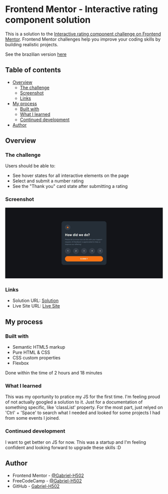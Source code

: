 # Frontend Mentor - Interactive rating component solution

This is a solution to the [Interactive rating component challenge on Frontend Mentor](https://www.frontendmentor.io/challenges/interactive-rating-component-koxpeBUmI). Frontend Mentor challenges help you improve your coding skills by building realistic projects.

See the brazilian version [here](README-br.md)

## Table of contents

- [Overview](#overview)
  - [The challenge](#the-challenge)
  - [Screenshot](#screenshot)
  - [Links](#links)
- [My process](#my-process)
  - [Built with](#built-with)
  - [What I learned](#what-i-learned)
  - [Continued development](#continued-development)
- [Author](#author)

## Overview

### The challenge

Users should be able to:

- See hover states for all interactive elements on the page
- Select and submit a number rating
- See the "Thank you" card state after submitting a rating

### Screenshot

![](./src/images/screenshot.jpg)

### Links

- Solution URL: [Solution](https://www.frontendmentor.io/solutions/interactive-rating-component-Q6UAVUTi4h)
- Live Site URL: [Live Site](https://gabriel-h502.github.io/interactive-rating-component/)

## My process

### Built with

- Semantic HTML5 markup
- Pure HTML & CSS
- CSS custom properties
- Flexbox

Done within the time of
2 hours and 18 minutes

### What I learned

This was my oportunity to pratice my JS for the first time. I'm feeling proud of not actually googled a solution to it. Just for a documentation of something specific, like 'classList' property. For the most part, just relyed on 'Ctrl' + 'Space' to search what I needed and looked for some projects I had from some events I joined.

### Continued development

I want to get better on JS for now. This was a startup and I'm feeling confident and looking forward to upgrade these skills :D

## Author

- Frontend Mentor - [@Gabriel-H502](https://www.frontendmentor.io/profile/Gabriel-H502)
- FreeCodeCamp - [@Gabriel-H502](https://www.freecodecamp.org/Gabriel-H502) 
- GitHub - [Gabriel-H502](https://github.com/Gabriel-H502)
